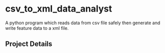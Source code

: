 # csv_to_xml_data_analyst
A python program which reads data from csv file safely then generate and write feature data to a xml file. 
## Project Details
